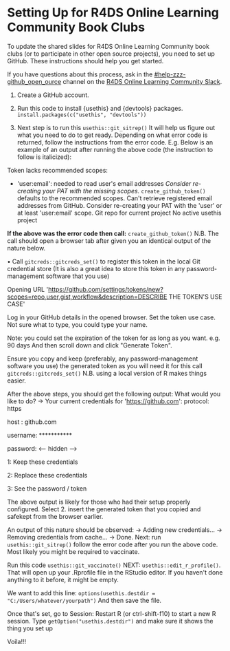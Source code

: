 # Setting Up for R4DS Online Learning Community Book Clubs

To update the shared slides for R4DS Online Learning Community book clubs (or to participate in other open source projects), you need to set up GitHub.
These instructions should help you get started.

If you have questions about this process, ask in the [#help-zzz-github_open_ource](https://rfordatascience.slack.com/archives/CA349P7EC) channel on the [R4DS Online Learning Community Slack](https://r4ds.io/join).

1.  Create a GitHub account.

2.  Run this code to install {usethis} and {devtools} packages.
`install.packages(c("usethis", "devtools"))`

3. Next step is to run this `usethis::git_sitrep()` 
It will help us figure out what you need to do to get ready. 
Depending on what error code is returned, follow the instructions from the error code. 
E.g.
Below is an example of an output after running the above code (the instruction to follow is italicized):


Token lacks recommended scopes:
- 'user:email': needed to read user's email addresses
  *Consider re-creating your PAT with the missing scopes.*
  `create_github_token()` defaults to the recommended scopes.
Can't retrieve registered email addresses from GitHub.
  Consider re-creating your PAT with the 'user' or at least 'user:email' scope.
Git repo for current project
No active usethis project

**If the above was the error code then call:**
`create_github_token()`
N.B. The call should open a browser tab after given you an identical output of the nature below.

• Call `gitcreds::gitcreds_set()` to register this token in the local Git credential store
  (It is also a great idea to store this token in any password-management software that you use)

 Opening URL 'https://github.com/settings/tokens/new?scopes=repo,user,gist,workflow&description=DESCRIBE THE TOKEN\'S USE CASE'

Log in your GitHub details in the opened browser.
Set the token use case.
Not sure what to type, you could type your name.

Note: you could set the expiration of the token for as long as you want. e.g. 90 days
And then scroll down and click "Generate Token".

Ensure you copy and keep (preferably, any password-management software you use) the generated token as you will need it for this call
`gitcreds::gitcreds_set()` 
N.B. using a local version of R makes things easier.
 
After the above steps, you should get the following output:
What would you like to do?
-> Your current credentials for 'https://github.com':
  protocol: https
  
  host    : github.com
  
  username: ***********
  
  password: <-- hidden -->

1: Keep these credentials

2: Replace these credentials

3: See the password / token

The above output is likely for those who had their setup properly configured.
Select 2. insert the generated token that you copied and safekept from the browser earlier. 

An output of this nature should be observed:
-> Adding new credentials...
-> Removing credentials from cache...
-> Done.
Next: run `usethis::git_sitrep()`
follow the error code after you run the above code. Most likely you might be required to vaccinate. 

Run this code `usethis::git_vaccinate()`
NEXT: `usethis::edit_r_profile()`. That will open up your .Rprofile file in the RStudio editor. If you haven't done anything to it before, it might be empty.

We want to add this line:
`options(usethis.destdir = "C:/Users/whatever/yourpath")`
And then save the file.

Once that's set, go to Session: Restart R (or ctrl-shift-f10) to start a new R session. 
Type `getOption("usethis.destdir")` and make sure it shows the thing you set up

Voila!!!
